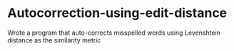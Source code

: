 # Autocorrection-using-edit-distance
Wrote a program that auto-corrects misspelled words using Levenshtein distance as the similarity metric
